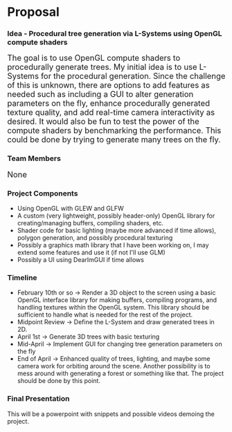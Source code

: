 
# Proposal
### Idea - Procedural tree generation via L-Systems using OpenGL compute shaders
<font size="4"> The goal is to use OpenGL compute shaders to procedurally generate trees. My initial idea is to use L-Systems for the procedural generation. Since the challenge of this is unknown, there are options to add features as needed
such as including a GUI to alter generation parameters on the fly, 
enhance procedurally generated texture quality, and add real-time camera interactivity as desired. It would also be fun to test the power of the compute shaders by benchmarking the performance. This could be done by trying to generate many trees on the fly.
</font>
### Team Members 
<font size="4"> None </font>

### Project Components
- Using OpenGL with GLEW and GLFW
- A custom (very lightweight, possibly header-only) OpenGL library for creating/managing buffers, compiling shaders, etc.
- Shader code for basic lighting (maybe more advanced if time allows), polygon generation, and possibly procedural texturing
- Possibly a graphics math library that I have been working on, I may extend some features and use it (if not I'll use GLM)
- Possibly a UI using DearImGUI if time allows

### Timeline
- February 10th or so -> Render a 3D object to the screen using a basic OpenGL interface library for making buffers, compiling programs, and handling textures within the OpenGL system. This library should be sufficient to handle what is needed for the rest of the project.
- Midpoint Review -> Define the L-System and draw generated trees in 2D.
- April 1st -> Generate 3D trees with basic texturing
- Mid-April -> Implement GUI for changing tree generation parameters on the fly
- End of April -> Enhanced quality of trees, lighting, and maybe some camera work for orbiting around the scene. Another possibility is to mess around with generating a forest or something like that. The project should be done by this point.

### Final Presentation
This will be a powerpoint with snippets and possible videos demoing the project. 